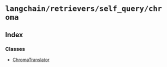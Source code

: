 `langchain/retrievers/self_query/chroma`
========================================

Index[](#index "Direct link to Index")
---------------------------------------

### Classes[](#classes "Direct link to Classes")

*   [ChromaTranslator](/docs/api/retrievers_self_query_chroma/classes/ChromaTranslator)